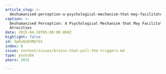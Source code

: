 ```yaml
---
article_slug: >-
  deshumanised-perception-a-psychological-mechanism-that-may-facilitate-human-atrocities
caption: >-
  Deshumanised Perception: A Psychological Mechanism that May Facilitate Human
  Atrocities
date: 2015-04-28T05:00:00.000Z
highlight: false
id: 5pOuQo6XMpY&t
index: 0
issue: content/issues/brains-that-pull-the-triggers.md
type: youtube
years: 2015

---
```

